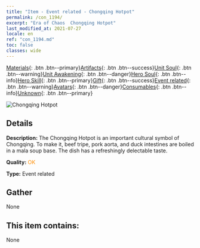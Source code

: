 ```yaml
---
title: "Item - Event related - Chongqing Hotpot"
permalink: /con_1194/
excerpt: "Era of Chaos  Chongqing Hotpot"
last_modified_at: 2021-07-27
locale: en
ref: "con_1194.md"
toc: false
classes: wide
---
```

 [Materials](/Items/){: .btn .btn--primary}[Artifacts](/Items/Artifacts/){: .btn .btn--success}[Unit Soul](/Items/UnitSoul/){: .btn .btn--warning}[Unit Awakening](/Items/UnitAwakening/){: .btn .btn--danger}[Hero Soul](/Items/HeroSoul/){: .btn .btn--info}[Hero Skill](/Items/HeroSkill/){: .btn .btn--primary}[Gift](/Items/Gift/){: .btn .btn--success}[Event related](/Items/Events/){: .btn .btn--warning}[Avatars](/Items/Avatars/){: .btn .btn--danger}[Consumables](/Items/Consumables/){: .btn .btn--info}[Unknown](/Items/Unknown/){: .btn .btn--primary}

 ![Chongqing Hotpot](/images/t/i_81521111.png)

## Details
 **Description:** The Chongqing Hotpot is an important cultural symbol of Chongqing. To make it, beef tripe, pork aorta, and duck intestines are boiled in a mala soup base. The dish has a refreshingly delectable taste.

 **Quality:** <span style="color: #FF8C00">OK</span>

 **Type:** Event related

## Gather

  None

## This item contains:

  None

